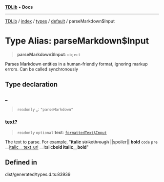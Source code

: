 [**TDLib**](../../../../../../README.md) • **Docs**

***

[TDLib](../../../../../../modules.md) / [index](../../../../../README.md) / [types](../../../README.md) / [default](../README.md) / parseMarkdown$Input

# Type Alias: parseMarkdown$Input

> **parseMarkdown$Input**: `object`

Parses Markdown entities in a human-friendly format, ignoring markup errors. Can be called synchronously

## Type declaration

### \_

> `readonly` **\_**: `"parseMarkdown"`

### text?

> `readonly` `optional` **text**: [`formattedText$Input`](formattedText$Input.md)

The text to parse. For example, "__italic__ ~~strikethrough~~ ||spoiler|| **bold** `code` ```pre``` __[italic__ text_url](telegram.org) __italic**bold italic__bold**"

## Defined in

dist/generated/types.d.ts:83939
